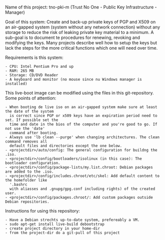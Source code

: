 Name of this project: tno-pki-m (Trust No One - Public Key Infrastructure - Manager)

Goal of this system: Create and back-up private keys of PGP and X509 on an air-gapped system (system 
without any network connection) without any storage to reduce the risk of leaking private key material
to a minimum.
A sub-goal is to document te procedures for renewing, revoking and modifying the keys. Many projects
describe well how to setup the keys but lack the steps for the more critical functions which one
will need over time.

Requirements is this system:

	- CPU: Intel Pentium Pro and up
	- RAM: 265 MB
	- Storage: CD/DVD Reader
	- A keyboard and monitor (no mouse since nu Windows manager is installed)

This live-boot image can be modified using the files in this git-repository. Some points of attention:

	- When booting de live iso on an air-gapped system make sure at least the date of the system
	  is correct since PGP or x509 keys have an expiration period need to set. If possible set the
	  time and date in the bios of the computer and you're good to go. If not use the 'date'
	  command after booting.
	- Always use 'lb clean --purge' when changing architectures. The clean command removes all 
	  default files and directories except the one below.
	- <projectdir>/auto/config: The general configuration for buildng the .iso.
	- <projectdir>/config/bootloaders/isolinux (in this case): The bootloader configuration.
	- <projectdir>/config/package-lists/my.list.chroot: Debian packages are added to the .iso.
	- <projectdir>/config/includes.chroot/etc/skel: Add default content to the homefolder like 
	  '.bashrc 
	  with aliasses and .gnupg/gpg.conf including rights) of the created user.
	- <projectdir>/config/packages.chroot/: Add custom packages outside Debian repositories.

Instructions for using this repository:

	- Have a Debian strechts up-to-date system, prefereably a VM.
	- sudo apt-get install live-build debootstrap
	- create project directory in your home-dir
	- from the project-dir do a git-pull of this project

